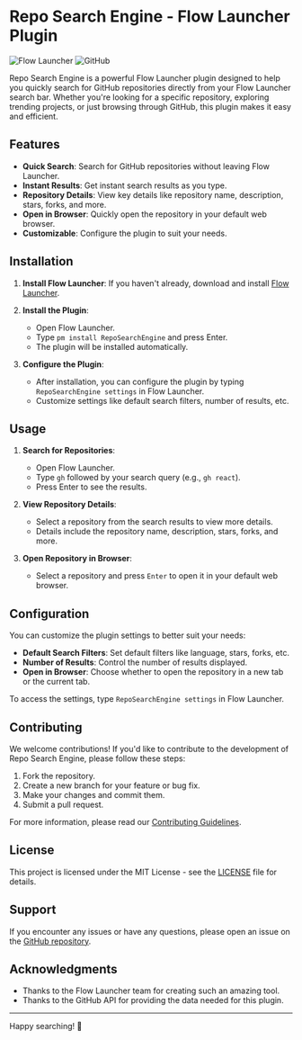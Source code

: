 # Repo Search Engine - Flow Launcher Plugin

![Flow Launcher](https://img.shields.io/badge/Flow%20Launcher-Plugin-blue)
![GitHub](https://img.shields.io/badge/GitHub-Repo%20Search-green)

Repo Search Engine is a powerful Flow Launcher plugin designed to help you quickly search for GitHub repositories directly from your Flow Launcher search bar. Whether you're looking for a specific repository, exploring trending projects, or just browsing through GitHub, this plugin makes it easy and efficient.

## Features

- **Quick Search**: Search for GitHub repositories without leaving Flow Launcher.
- **Instant Results**: Get instant search results as you type.
- **Repository Details**: View key details like repository name, description, stars, forks, and more.
- **Open in Browser**: Quickly open the repository in your default web browser.
- **Customizable**: Configure the plugin to suit your needs.

## Installation

1. **Install Flow Launcher**: If you haven't already, download and install [Flow Launcher](https://www.flowlauncher.com/).

2. **Install the Plugin**:
   - Open Flow Launcher.
   - Type `pm install RepoSearchEngine` and press Enter.
   - The plugin will be installed automatically.

3. **Configure the Plugin**:
   - After installation, you can configure the plugin by typing `RepoSearchEngine settings` in Flow Launcher.
   - Customize settings like default search filters, number of results, etc.

## Usage

1. **Search for Repositories**:
   - Open Flow Launcher.
   - Type `gh` followed by your search query (e.g., `gh react`).
   - Press Enter to see the results.

2. **View Repository Details**:
   - Select a repository from the search results to view more details.
   - Details include the repository name, description, stars, forks, and more.

3. **Open Repository in Browser**:
   - Select a repository and press `Enter` to open it in your default web browser.

## Configuration

You can customize the plugin settings to better suit your needs:

- **Default Search Filters**: Set default filters like language, stars, forks, etc.
- **Number of Results**: Control the number of results displayed.
- **Open in Browser**: Choose whether to open the repository in a new tab or the current tab.

To access the settings, type `RepoSearchEngine settings` in Flow Launcher.

## Contributing

We welcome contributions! If you'd like to contribute to the development of Repo Search Engine, please follow these steps:

1. Fork the repository.
2. Create a new branch for your feature or bug fix.
3. Make your changes and commit them.
4. Submit a pull request.

For more information, please read our [Contributing Guidelines](CONTRIBUTING.md).

## License

This project is licensed under the MIT License - see the [LICENSE](LICENSE) file for details.

## Support

If you encounter any issues or have any questions, please open an issue on the [GitHub repository](https://github.com/masterivanic/flow.launcher.plugin.repoengine/issues).

## Acknowledgments

- Thanks to the Flow Launcher team for creating such an amazing tool.
- Thanks to the GitHub API for providing the data needed for this plugin.

---

Happy searching! 🚀
